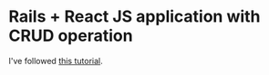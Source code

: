 # Rails + React JS application with CRUD operation

I've followed [this tutorial](https://rubyinrails.com/2019/11/19/rails-react-js-application-with-crud-operation/).
